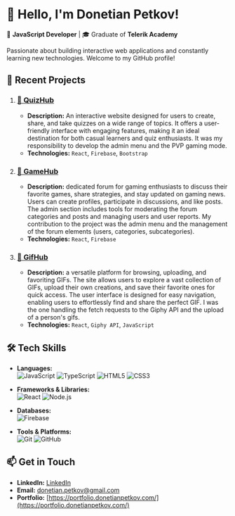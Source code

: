 # 👋 Hello, I'm **Donetian Petkov**!

🔭 **JavaScript Developer** | 🎓 Graduate of **Telerik Academy**

Passionate about building interactive web applications and constantly learning new technologies. Welcome to my GitHub profile!

## 🌟 Recent Projects

1. ### [🎯 QuizHub](https://github.com/The-Awesome-Five/quiz-project)
   - **Description:** An interactive website designed for users to create, share, and take quizzes on a wide range of topics. It offers a user-friendly interface with engaging features, making it an ideal destination for both casual learners and quiz enthusiasts. It was my responsibility to develop the admin menu and the PVP gaming mode.
   - **Technologies:** `React`, `Firebase`, `Bootstrap`

2. ### [📢 GameHub](https://github.com/The-Awesome-Five/forum-project)
   - **Description:** dedicated forum for gaming enthusiasts to discuss their favorite games, share strategies, and stay updated on gaming news. Users can create profiles, participate in discussions, and like posts. The admin section includes tools for moderating the forum categories and posts and managing users and user reports. My contribution to the project was the admin menu and the management of the forum elements (users, categories, subcategories).
   - **Technologies:** `React`, `Firebase`

3. ### [🌌 GifHub](https://github.com/The-Awesome-Five/giphy-project)
   - **Description:** a versatile platform for browsing, uploading, and favoriting GIFs. The site allows users to explore a vast collection of GIFs, upload their own creations, and save their favorite ones for quick access. The user interface is designed for easy navigation, enabling users to effortlessly find and share the perfect GIF. I was the one handling the fetch requests to the Giphy API and the upload of a person's gifs.
   - **Technologies:** `React`, `Giphy API`, `JavaScript`

## 🛠 Tech Skills

- **Languages:**  
  ![JavaScript](https://img.shields.io/badge/-JavaScript-F7DF1E?logo=javascript&logoColor=black)
  ![TypeScript](https://img.shields.io/badge/-TypeScript-3178C6?logo=typescript&logoColor=white)
  ![HTML5](https://img.shields.io/badge/-HTML5-E34F26?logo=html5&logoColor=white)
  ![CSS3](https://img.shields.io/badge/-CSS3-1572B6?logo=css3)

- **Frameworks & Libraries:**  
  ![React](https://img.shields.io/badge/-React-61DAFB?logo=react&logoColor=black)
  ![Node.js](https://img.shields.io/badge/-Node.js-339933?logo=node.js&logoColor=white)

- **Databases:**  
  ![Firebase](https://img.shields.io/badge/-Firebase-FFCA28?logo=firebase&logoColor=black)

- **Tools & Platforms:**  
  ![Git](https://img.shields.io/badge/-Git-F05032?logo=git&logoColor=white)
  ![GitHub](https://img.shields.io/badge/-GitHub-181717?logo=github)

## 📫 Get in Touch

- **LinkedIn:** [LinkedIn](https://www.linkedin.com/in/donetian-petkov/)
- **Email:** donetian.petkov@gmail.com
- **Portfolio:** [https://portfolio.donetianpetkov.com/](https://portfolio.donetianpetkov.com/)
